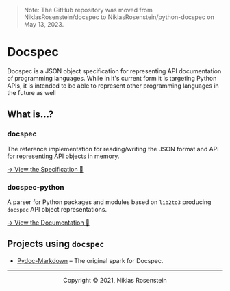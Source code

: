 > Note: The GitHub repository was moved from NiklasRosenstein/docspec to NiklasRosenstein/python-docspec on
> May 13, 2023.

# Docspec

Docspec is a JSON object specification for representing API documentation of programming languages. While in
it's current form it is targeting Python APIs, it is intended to be able to represent other programming
languages in the future as well

## What is...?

### docspec

The reference implementation for reading/writing the JSON format and API for representing API objects in memory.

[→ View the Specification 📃](https://niklasrosenstein.github.io/docspec/specification/)

### docspec-python

A parser for Python packages and modules based on `lib2to3` producing `docspec` API object representations.

[→ View the Documentation 📘](https://niklasrosenstein.github.io/docspec/api/docspec-python/)

## Projects using `docspec`

* [Pydoc-Markdown](https://github.com/NiklasRosenstein/pydoc-markdown) &ndash; The original spark for Docspec.

---

<p align="center">Copyright &copy; 2021, Niklas Rosenstein</p>
